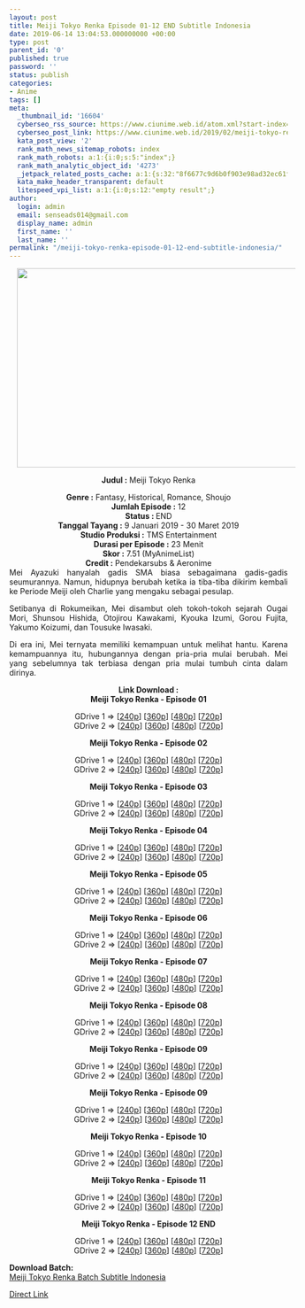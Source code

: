 ```yaml
---
layout: post
title: Meiji Tokyo Renka Episode 01-12 END Subtitle Indonesia
date: 2019-06-14 13:04:53.000000000 +00:00
type: post
parent_id: '0'
published: true
password: ''
status: publish
categories:
- Anime
tags: []
meta:
  _thumbnail_id: '16604'
  cyberseo_rss_source: https://www.ciunime.web.id/atom.xml?start-index=3751&max-results=150
  cyberseo_post_link: https://www.ciunime.web.id/2019/02/meiji-tokyo-renka-subtitle-indonesia.html
  kata_post_view: '2'
  rank_math_news_sitemap_robots: index
  rank_math_robots: a:1:{i:0;s:5:"index";}
  rank_math_analytic_object_id: '4273'
  _jetpack_related_posts_cache: a:1:{s:32:"8f6677c9d6b0f903e98ad32ec61f8deb";a:2:{s:7:"expires";i:1653768461;s:7:"payload";a:0:{}}}
  kata_make_header_transparent: default
  litespeed_vpi_list: a:1:{i:0;s:12:"empty result";}
author:
  login: admin
  email: senseads014@gmail.com
  display_name: admin
  first_name: ''
  last_name: ''
permalink: "/meiji-tokyo-renka-episode-01-12-end-subtitle-indonesia/"
---
```

<div style="text-align: center;">
<div style="text-align: left;">
<div class="separator" style="clear: both; text-align: center;"><a href="https://1.bp.blogspot.com/-DhHu2rxNedE/XFar3Tqe62I/AAAAAAAAJis/k3HHJIV0h_8ZxO8IDRmgHsCl-JREoQCNwCLcBGAs/s1600/Meiji%2BTokyo%2BRenka.jpg" imageanchor="1" style="margin-left: 1em; margin-right: 1em;"><img border="0" data-original-height="720" data-original-width="1280" height="360" src="{{ site.baseurl }}/assets/2019/06/Meiji%2BTokyo%2BRenka.jpg" width="640" /></a></div>
<p></div>
<p><b>Judul</b><b><b> </b>:</b> Meiji Tokyo Renka</div>
<div style="text-align: center;"><b><b>Genre :</b></b> Fantasy, Historical, Romance, Shoujo</div>
<div style="text-align: center;"><b>Jumlah Episode :</b> 12<br /><b>Status : </b>END<br /><b>Tanggal Tayang :</b> 9 Januari 2019 - 30 Maret 2019<br /><b>Studio Produksi :</b> TMS Entertainment<br /><b>Durasi per Episode :</b> 23 Menit</div>
<div style="text-align: center;"><b>Skor :</b> 7.51 (MyAnimeList)<br /><b>Credit :</b> Pendekarsubs &amp; Aeronime</div>
<div style="text-align: center;"></div>
<div style="text-align: justify;">Mei Ayazuki hanyalah gadis SMA biasa sebagaimana gadis-gadis seumurannya. Namun, hidupnya berubah ketika ia tiba-tiba dikirim kembali ke Periode Meiji oleh Charlie yang mengaku sebagai pesulap.</p>
<p>Setibanya di Rokumeikan, Mei disambut oleh tokoh-tokoh sejarah Ougai Mori, Shunsou Hishida, Otojirou Kawakami, Kyouka Izumi, Gorou Fujita, Yakumo Koizumi, dan Tousuke Iwasaki.</p>
<p>Di era ini, Mei ternyata memiliki kemampuan untuk melihat hantu. Karena kemampuannya itu, hubungannya dengan pria-pria mulai berubah. Mei yang sebelumnya tak terbiasa dengan pria mulai tumbuh cinta dalam dirinya.</p></div>
<div style="text-align: justify;"></div>
<div style="text-align: justify;"></div>
<div style="text-align: center;"><b>Link Download :</b></div>
<div style="text-align: center;"><b>Meiji Tokyo Renka - Episode 01</b></p>
<div style="text-align: center;">GDrive 1 =&gt; [<a href="http://wishes2.com/oEXH" target="_blank" rel="noopener">240p</a>] [<a href="http://wishes2.com/rDMRG" target="_blank" rel="noopener">360p</a>] [<a href="http://wishes2.com/xNJn" target="_blank" rel="noopener">480p</a>] [<a href="http://wishes2.com/8AJar" target="_blank" rel="noopener">720p</a>]<br />GDrive 2 =&gt; [<a href="http://wishes2.com/XtGwC" target="_blank" rel="noopener">240p</a>] [<a href="http://wishes2.com/3ox7" target="_blank" rel="noopener">360p</a>] [<a href="http://wishes2.com/y6TpI" target="_blank" rel="noopener">480p</a>] [<a href="http://wishes2.com/XzjK" target="_blank" rel="noopener">720p</a>]</p>
<p><b>Meiji Tokyo Renka - Episode 02</b></p>
<p>GDrive 1 =&gt; [<a href="http://wishes2.com/Rqx0r" target="_blank" rel="noopener">240p</a>] [<a href="http://wishes2.com/lak0q" target="_blank" rel="noopener">360p</a>] [<a href="http://wishes2.com/FVV87" target="_blank" rel="noopener">480p</a>] [<a href="http://wishes2.com/L7w5I" target="_blank" rel="noopener">720p</a>]<br />GDrive 2 =&gt; [<a href="http://wishes2.com/w2LK" target="_blank" rel="noopener">240p</a>] [<a href="http://wishes2.com/33zr" target="_blank" rel="noopener">360p</a>] [<a href="http://wishes2.com/knGoM" target="_blank" rel="noopener">480p</a>] [<a href="http://wishes2.com/ezKf" target="_blank" rel="noopener">720p</a>]</p>
<p><b>Meiji Tokyo Renka - Episode 03</b></p>
<p>GDrive 1 =&gt; [<a href="https://wishes2.com/yMAp" target="_blank" rel="noopener">240p</a>] [<a href="https://wishes2.com/tlfDp" target="_blank" rel="noopener">360p</a>] [<a href="https://wishes2.com/YYMGQ" target="_blank" rel="noopener">480p</a>] [<a href="https://wishes2.com/hPznI" target="_blank" rel="noopener">720p</a>]<br />GDrive 2 =&gt; [<a href="https://wishes2.com/GbgH4" target="_blank" rel="noopener">240p</a>] [<a href="https://wishes2.com/Pv5YA" target="_blank" rel="noopener">360p</a>] [<a href="https://wishes2.com/WdKl9" target="_blank" rel="noopener">480p</a>] [<a href="https://wishes2.com/G4bfa" target="_blank" rel="noopener">720p</a>]</p>
<p><b>Meiji Tokyo Renka - Episode 04</b></p>
<p>GDrive 1 =&gt; [<a href="https://wishes2.com/BiIyI" target="_blank" rel="noopener">240p</a>] [<a href="https://wishes2.com/A4QcE" target="_blank" rel="noopener">360p</a>] [<a href="https://wishes2.com/GYHD" target="_blank" rel="noopener">480p</a>] [<a href="https://wishes2.com/iE8zs" target="_blank" rel="noopener">720p</a>]<br />GDrive 2 =&gt; [<a href="https://wishes2.com/5B0T" target="_blank" rel="noopener">240p</a>] [<a href="https://wishes2.com/soWAo" target="_blank" rel="noopener">360p</a>] [<a href="https://wishes2.com/IPyF" target="_blank" rel="noopener">480p</a>] [<a href="https://wishes2.com/5WT4" target="_blank" rel="noopener">720p</a>]</p>
<p><b>Meiji Tokyo Renka - Episode 05</b></p>
<p>GDrive 1 =&gt; [<a href="https://wishes2.com/Hxl3a" target="_blank" rel="noopener">240p</a>] [<a href="https://wishes2.com/OJ3EX" target="_blank" rel="noopener">360p</a>] [<a href="https://wishes2.com/dqN7" target="_blank" rel="noopener">480p</a>] [<a href="https://wishes2.com/lPDh9" target="_blank" rel="noopener">720p</a>]<br />GDrive 2 =&gt; [<a href="https://wishes2.com/qWpL" target="_blank" rel="noopener">240p</a>] [<a href="https://wishes2.com/93LzB" target="_blank" rel="noopener">360p</a>] [<a href="https://wishes2.com/6Xuo" target="_blank" rel="noopener">480p</a>] [<a href="https://wishes2.com/fAFWb" target="_blank" rel="noopener">720p</a>]</p>
<p><b>Meiji Tokyo Renka - Episode 06</b></p>
<p>GDrive 1 =&gt; [<a href="https://wishes2.com/uPD8" target="_blank" rel="noopener">240p</a>] [<a href="https://wishes2.com/sZrOx" target="_blank" rel="noopener">360p</a>] [<a href="https://wishes2.com/lnMle" target="_blank" rel="noopener">480p</a>] [<a href="https://wishes2.com/1AFi" target="_blank" rel="noopener">720p</a>]<br />GDrive 2 =&gt; [<a href="https://wishes2.com/Yp0S" target="_blank" rel="noopener">240p</a>] [<a href="https://wishes2.com/fJo3" target="_blank" rel="noopener">360p</a>] [<a href="https://wishes2.com/RNux" target="_blank" rel="noopener">480p</a>] [<a href="https://wishes2.com/5utHx" target="_blank" rel="noopener">720p</a>]</p>
<p><b>Meiji Tokyo Renka - Episode 07</b></p>
<p>GDrive 1 =&gt; [<a href="https://wishes2.com/aPFh" target="_blank" rel="noopener">240p</a>] [<a href="https://wishes2.com/xGId" target="_blank" rel="noopener">360p</a>] [<a href="https://wishes2.com/f7XX" target="_blank" rel="noopener">480p</a>] [<a href="https://wishes2.com/shHaU" target="_blank" rel="noopener">720p</a>]<br />GDrive 2 =&gt; [<a href="https://wishes2.com/o6TOT" target="_blank" rel="noopener">240p</a>] [<a href="https://wishes2.com/2849" target="_blank" rel="noopener">360p</a>] [<a href="https://wishes2.com/Mm9Hm" target="_blank" rel="noopener">480p</a>] [<a href="https://wishes2.com/qRLGx" target="_blank" rel="noopener">720p</a>]</p>
<p><b>Meiji Tokyo Renka - Episode 08</b></p>
<p>GDrive 1 =&gt; [<a href="https://wishes2.com/WUhuq" target="_blank" rel="noopener">240p</a>] [<a href="https://wishes2.com/rkhz2" target="_blank" rel="noopener">360p</a>] [<a href="https://wishes2.com/qVrnm" target="_blank" rel="noopener">480p</a>] [<a href="https://wishes2.com/KKWyA" target="_blank" rel="noopener">720p</a>]<br />GDrive 2 =&gt; [<a href="https://wishes2.com/Z6K5" target="_blank" rel="noopener">240p</a>] [<a href="https://wishes2.com/R8ip" target="_blank" rel="noopener">360p</a>] [<a href="https://wishes2.com/64sk" target="_blank" rel="noopener">480p</a>] [<a href="https://wishes2.com/32Jva" target="_blank" rel="noopener">720p</a>]</p>
<p><b>Meiji Tokyo Renka - Episode 09</b></p>
<p>GDrive 1 =&gt; [<a href="https://wishes2.com/EOkc" target="_blank" rel="noopener">240p</a>] [<a href="https://wishes2.com/8uDgP" target="_blank" rel="noopener">360p</a>] [<a href="https://wishes2.com/8vWl" target="_blank" rel="noopener">480p</a>] [<a href="https://wishes2.com/h6PWB" target="_blank" rel="noopener">720p</a>]<br />GDrive 2 =&gt; [<a href="https://wishes2.com/KLqNk" target="_blank" rel="noopener">240p</a>] [<a href="https://wishes2.com/qGyj" target="_blank" rel="noopener">360p</a>] [<a href="https://wishes2.com/kH88" target="_blank" rel="noopener">480p</a>] [<a href="https://wishes2.com/pxMBK" target="_blank" rel="noopener">720p</a>]</p>
<p><b>Meiji Tokyo Renka - Episode 09</b></p>
<p>GDrive 1 =&gt; [<a href="https://wishes2.com/EOkc" target="_blank" rel="noopener">240p</a>] [<a href="https://wishes2.com/8uDgP" target="_blank" rel="noopener">360p</a>] [<a href="https://wishes2.com/8vWl" target="_blank" rel="noopener">480p</a>] [<a href="https://wishes2.com/h6PWB" target="_blank" rel="noopener">720p</a>]<br />GDrive 2 =&gt; [<a href="https://wishes2.com/KLqNk" target="_blank" rel="noopener">240p</a>] [<a href="https://wishes2.com/qGyj" target="_blank" rel="noopener">360p</a>] [<a href="https://wishes2.com/kH88" target="_blank" rel="noopener">480p</a>] [<a href="https://wishes2.com/pxMBK" target="_blank" rel="noopener">720p</a>]</p>
<p><b>Meiji Tokyo Renka - Episode 10</b></p>
<p>GDrive 1 =&gt; [<a href="https://wishes2.com/WDQl5" target="_blank" rel="noopener">240p</a>] [<a href="https://wishes2.com/erXf" target="_blank" rel="noopener">360p</a>] [<a href="https://wishes2.com/8CP79" target="_blank" rel="noopener">480p</a>] [<a href="https://wishes2.com/FpSY" target="_blank" rel="noopener">720p</a>]<br />GDrive 2 =&gt; [<a href="https://wishes2.com/NZR0" target="_blank" rel="noopener">240p</a>] [<a href="https://wishes2.com/UO40D" target="_blank" rel="noopener">360p</a>] [<a href="https://wishes2.com/ebiI" target="_blank" rel="noopener">480p</a>] [<a href="https://wishes2.com/DW1l" target="_blank" rel="noopener">720p</a>]</p>
<p><b>Meiji Tokyo Renka - Episode 11</b></p>
<p>GDrive 1 =&gt; [<a href="https://wishes2.com/uqcKL" target="_blank" rel="noopener">240p</a>] [<a href="https://wishes2.com/xtmT2" target="_blank" rel="noopener">360p</a>] [<a href="https://wishes2.com/h0QMx" target="_blank" rel="noopener">480p</a>] [<a href="https://wishes2.com/0Zq7g" target="_blank" rel="noopener">720p</a>]<br />GDrive 2 =&gt; [<a href="https://wishes2.com/q5KzE" target="_blank" rel="noopener">240p</a>] [<a href="https://wishes2.com/WBz9" target="_blank" rel="noopener">360p</a>] [<a href="https://wishes2.com/kyC1M" target="_blank" rel="noopener">480p</a>] [<a href="https://wishes2.com/8N34p" target="_blank" rel="noopener">720p</a>]</p>
<p><b>Meiji Tokyo Renka - Episode 12 END</b></p>
<p>GDrive 1 =&gt; [<a href="https://wishes2.com/JX5Wg" target="_blank" rel="noopener">240p</a>] [<a href="https://wishes2.com/0ylJT" target="_blank" rel="noopener">360p</a>] [<a href="https://wishes2.com/0foD" target="_blank" rel="noopener">480p</a>] [<a href="https://wishes2.com/iuj3f" target="_blank" rel="noopener">720p</a>]<br />GDrive 2 =&gt; [<a href="https://wishes2.com/xqzCJ" target="_blank" rel="noopener">240p</a>] [<a href="https://wishes2.com/iBsm" target="_blank" rel="noopener">360p</a>] [<a href="https://wishes2.com/a53Fp" target="_blank" rel="noopener">480p</a>] [<a href="https://wishes2.com/tsRwq" target="_blank" rel="noopener">720p</a>]</p>
<div style="text-align: left;"><b>Download Batch:</b></div>
<div style="text-align: left;"></div>
<div style="text-align: left;"><a href="https://www.ciunime.com/2019/03/meiji-tokyo-renka-episode-01-12-end.html" target="_blank" rel="noopener">Meiji Tokyo Renka Batch Subtitle Indonesia</a></p>
</div>
</div>
</div>
<link rel="stylesheet" href="https://cdnjs.cloudflare.com/ajax/libs/font-awesome/4.7.0/css/font-awesome.min.css" />
<div class="divbtn"> <a href="https://handymansurrender.com/fihup8buzv?key=94550f7ce39444073321dde3b8782f97" class="btn"><i class="fa fa-download"></i> Direct Link</a> </div>

